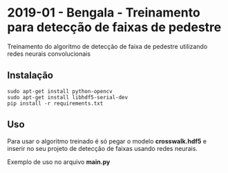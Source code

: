 # 2019-01 - Bengala - Treinamento para detecção de faixas de pedestre

Treinamento do algoritmo de detecção de faixa de pedestre utilizando redes neurais convolucionais

## Instalação

```
sudo apt-get install python-opencv
sudo apt-get install libhdf5-serial-dev
pip install -r requirements.txt
```

## Uso

Para usar o algoritmo treinado é só pegar o modelo **crosswalk.hdf5** e inserir no seu
projeto de detecção de faixas usando redes neurais.

Exemplo de uso no arquivo **main.py**
